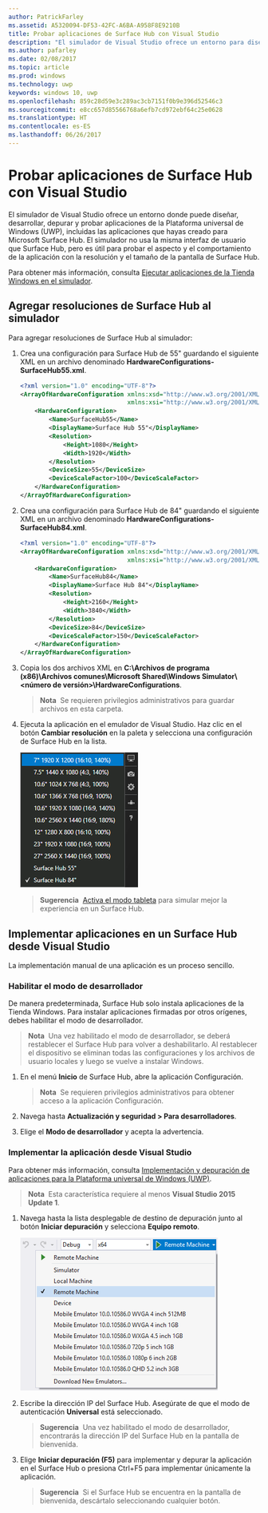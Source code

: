 ```yaml
---
author: PatrickFarley
ms.assetid: A5320094-DF53-42FC-A6BA-A958F8E9210B
title: Probar aplicaciones de Surface Hub con Visual Studio
description: "El simulador de Visual Studio ofrece un entorno para diseñar, desarrollar, depurar y probar aplicaciones para UWP, incluidas las aplicaciones creadas para Surface Hub."
ms.author: pafarley
ms.date: 02/08/2017
ms.topic: article
ms.prod: windows
ms.technology: uwp
keywords: windows 10, uwp
ms.openlocfilehash: 859c28d59e3c289ac3cb7151f0b9e396d52546c3
ms.sourcegitcommit: e8cc657d85566768a6efb7cd972ebf64c25e0628
ms.translationtype: HT
ms.contentlocale: es-ES
ms.lasthandoff: 06/26/2017
---
```

# <a name="test-surface-hub-apps-using-visual-studio"></a>Probar aplicaciones de Surface Hub con Visual Studio
El simulador de Visual Studio ofrece un entorno donde puede diseñar, desarrollar, depurar y probar aplicaciones de la Plataforma universal de Windows (UWP), incluidas las aplicaciones que hayas creado para Microsoft Surface Hub. El simulador no usa la misma interfaz de usuario que Surface Hub, pero es útil para probar el aspecto y el comportamiento de la aplicación con la resolución y el tamaño de la pantalla de Surface Hub.

Para obtener más información, consulta [Ejecutar aplicaciones de la Tienda Windows en el simulador](https://msdn.microsoft.com/library/hh441475.aspx).

## <a name="add-surface-hub-resolutions-to-the-simulator"></a>Agregar resoluciones de Surface Hub al simulador
Para agregar resoluciones de Surface Hub al simulador:

1. Crea una configuración para Surface Hub de 55" guardando el siguiente XML en un archivo denominado **HardwareConfigurations-SurfaceHub55.xml**.  

    ```xml
    <?xml version="1.0" encoding="UTF-8"?>
    <ArrayOfHardwareConfiguration xmlns:xsd="http://www.w3.org/2001/XMLSchema"
                                  xmlns:xsi="http://www.w3.org/2001/XMLSchema-instance">
        <HardwareConfiguration>
            <Name>SurfaceHub55</Name>
            <DisplayName>Surface Hub 55"</DisplayName>
            <Resolution>
                <Height>1080</Height>
                <Width>1920</Width>
            </Resolution>
            <DeviceSize>55</DeviceSize>
            <DeviceScaleFactor>100</DeviceScaleFactor>
        </HardwareConfiguration>
    </ArrayOfHardwareConfiguration>
    ```

2. Crea una configuración para Surface Hub de 84" guardando el siguiente XML en un archivo denominado  **HardwareConfigurations-SurfaceHub84.xml**.

    ```xml
    <?xml version="1.0" encoding="UTF-8"?>
    <ArrayOfHardwareConfiguration xmlns:xsd="http://www.w3.org/2001/XMLSchema"
                                  xmlns:xsi="http://www.w3.org/2001/XMLSchema-instance">
        <HardwareConfiguration>
            <Name>SurfaceHub84</Name>
            <DisplayName>Surface Hub 84"</DisplayName>
            <Resolution>
                <Height>2160</Height>
                <Width>3840</Width>
            </Resolution>
            <DeviceSize>84</DeviceSize>
            <DeviceScaleFactor>150</DeviceScaleFactor>
        </HardwareConfiguration>
    </ArrayOfHardwareConfiguration>
    ```

3. Copia los dos archivos XML en **C:\Archivos de programa (x86)\Archivos comunes\Microsoft Shared\Windows Simulator\\&lt;número de versión&gt;\HardwareConfigurations**.

   > **Nota**&nbsp;&nbsp;Se requieren privilegios administrativos para guardar archivos en esta carpeta.

4. Ejecuta la aplicación en el emulador de Visual Studio. Haz clic en el botón **Cambiar resolución** en la paleta y selecciona una configuración de Surface Hub en la lista.

    ![Resoluciones del simulador de Visual Studio](images/vs-simulator-resolutions.png)

   > **Sugerencia**&nbsp;&nbsp;[Activa el modo tableta](http://windows.microsoft.com/windows-10/getstarted-like-a-tablet) para simular mejor la experiencia en un Surface Hub.

## <a name="deploy-apps-to-a-surface-hub-from-visual-studio"></a>Implementar aplicaciones en un Surface Hub desde Visual Studio
La implementación manual de una aplicación es un proceso sencillo.

### <a name="enable-developer-mode"></a>Habilitar el modo de desarrollador
De manera predeterminada, Surface Hub solo instala aplicaciones de la Tienda Windows. Para instalar aplicaciones firmadas por otros orígenes, debes habilitar el modo de desarrollador.

> **Nota**&nbsp;&nbsp;Una vez habilitado el modo de desarrollador, se deberá restablecer el Surface Hub para volver a deshabilitarlo. Al restablecer el dispositivo se eliminan todas las configuraciones y los archivos de usuario locales y luego se vuelve a instalar Windows.

1. En el menú **Inicio** de Surface Hub, abre la aplicación Configuración.

   >  **Nota**&nbsp;&nbsp;Se requieren privilegios administrativos para obtener acceso a la aplicación Configuración.

2. Navega hasta **Actualización y seguridad > Para desarrolladores**.

3. Elige el **Modo de desarrollador** y acepta la advertencia.

### <a name="deploy-your-app-from-visual-studio"></a>Implementar la aplicación desde Visual Studio
Para obtener más información, consulta [Implementación y depuración de aplicaciones para la Plataforma universal de Windows (UWP)](https://msdn.microsoft.com/windows/uwp/debug-test-perf/deploying-and-debugging-uwp-apps).

   > **Nota**&nbsp;&nbsp;Esta característica requiere al menos **Visual Studio 2015 Update 1**.

1. Navega hasta la lista desplegable de destino de depuración junto al botón **Iniciar depuración** y selecciona **Equipo remoto**.

    <!--lcap: in your screenshot, you have local machine selected-->

   ![Lista desplegable de destinos de depuración de Visual Studio](images/vs-debug-target.png)

2. Escribe la dirección IP del Surface Hub. Asegúrate de que el modo de autenticación **Universal** está seleccionado.

   > **Sugerencia**&nbsp;&nbsp;Una vez habilitado el modo de desarrollador, encontrarás la dirección IP del Surface Hub en la pantalla de bienvenida.

3. Elige **Iniciar depuración (F5)** para implementar y depurar la aplicación en el Surface Hub o presiona Ctrl+F5 para implementar únicamente la aplicación.

   > **Sugerencia**&nbsp;&nbsp;Si el Surface Hub se encuentra en la pantalla de bienvenida, descártalo seleccionando cualquier botón.
